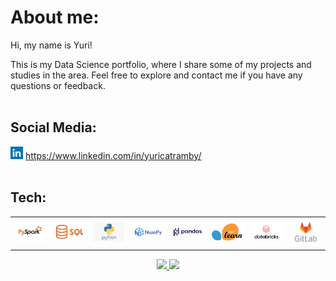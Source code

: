# About me:

Hi, my name is Yuri!

This is my Data Science portfolio, where I share some of my projects and studies in the area. Feel free to explore and contact me if you have any questions or feedback.<br><br>


## Social Media:

<img src="https://github.com/YuriCatramby/01/blob/main/img_linkedin.png" alt="Pyspark" width="20"> https://www.linkedin.com/in/yuricatramby/<br><br>



## Tech:

<table>
  <tr>
    <td><img src="https://github.com/YuriCatramby/01/blob/main/img_pyspark.png" alt="Pyspark" width="100"></td>
    <td><img src="https://github.com/YuriCatramby/01/blob/main/img_sql.png" alt="SQL" width="100"></td>
    <td><img src="https://github.com/YuriCatramby/01/blob/main/img_python.png" alt="Python" width="100"></td>
    <td><img src="https://github.com/YuriCatramby/01/blob/main/img_numpy.png" alt="Numpy" width="100"></td>
    <td><img src="https://github.com/YuriCatramby/01/blob/main/img_pandas.png" alt="Pandas" width="100"></td>
    <td><img src="https://github.com/YuriCatramby/01/blob/main/img_sklearn.png" alt="Sklearn" width="100"></td>
    <td><img src="https://github.com/YuriCatramby/01/blob/main/img_databricks.png" alt="Databricks" width="100"></td>
    <td><img src="https://github.com/YuriCatramby/01/blob/main/img_gitlab.png" alt="Gitlab" width="100"></td>
  </tr>
</table>

<div align="center">
  <a href="https://github.com/YuriCatramby">
  <img height="180em" src="https://github-readme-stats.vercel.app/api?username=YuriCatramby&show_icons=true&theme=dark&include_all_commits=true&count_private=true"/>
  <img height="180em" src="https://github-readme-stats.vercel.app/api/top-langs/?username=YuriCatramby&layout=compact&langs_count=7&theme=dark"/>
</div>

